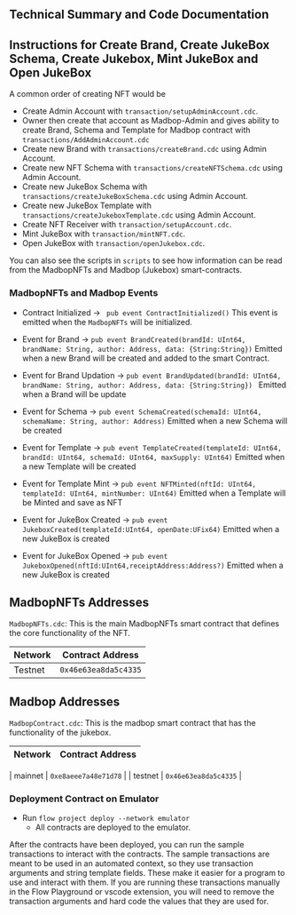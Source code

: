 ## Technical Summary and Code Documentation

## Instructions for Create Brand, Create JukeBox Schema, Create Jukebox, Mint JukeBox and Open JukeBox

A common order of creating NFT would be

- Create Admin Account with `transaction/setupAdminAccount.cdc`.
- Owner then create that account as Madbop-Admin and gives ability to create Brand, Schema and Template for Madbop contract with `transactions/AddAdminAccount.cdc`
- Create new Brand with `transactions/createBrand.cdc` using Admin Account.
- Create new NFT Schema with `transactions/createNFTSchema.cdc` using Admin Account.
- Create new JukeBox Schema with `transactions/createJukeBoxSchema.cdc` using Admin Account.
- Create new JukeBox Template with `transactions/createJukeboxTemplate.cdc` using Admin Account.
- Create NFT Receiver with `transaction/setupAccount.cdc`.
- Mint JukeBox with `transaction/mintNFT.cdc`.
- Open JukeBox with `transaction/openJukebox.cdc`.

You can also see the scripts in `scripts` to see how information
can be read from the MadbopNFTs and Madbop (Jukebox) smart-contracts.

### MadbopNFTs and Madbop Events

- Contract Initialized ->
  ` pub event ContractInitialized()`
  This event is emitted when the `MadbopNFTs` will be initialized.

- Event for Brand ->
  `pub event BrandCreated(brandId: UInt64, brandName: String, author: Address, data: {String:String})`
  Emitted when a new Brand will be created and added to the smart Contract.

- Event for Brand Updation ->
  `pub event BrandUpdated(brandId: UInt64, brandName: String, author: Address, data: {String:String}) `
  Emitted when a Brand will be update

- Event for Schema ->
  `pub event SchemaCreated(schemaId: UInt64, schemaName: String, author: Address)`
  Emitted when a new Schema will be created

- Event for Template ->
  `pub event TemplateCreated(templateId: UInt64, brandId: UInt64, schemaId: UInt64, maxSupply: UInt64)`
  Emitted when a new Template will be created

- Event for Template Mint ->
  `pub event NFTMinted(nftId: UInt64, templateId: UInt64, mintNumber: UInt64)`
  Emitted when a Template will be Minted and save as NFT

- Event for JukeBox Created ->
  `pub event JukeboxCreated(templateId:UInt64, openDate:UFix64)`
  Emitted when a new JukeBox is created

- Event for JukeBox Opened ->
  `pub event JukeboxOpened(nftId:UInt64,receiptAddress:Address?)`
  Emitted when a new JukeBox is created

## MadbopNFTs Addresses

`MadbopNFTs.cdc`: This is the main MadbopNFTs smart contract that defines the core functionality of the NFT.

| Network | Contract Address     |
| ------- | -------------------- |
| Testnet | `0x46e63ea8da5c4335` |


## Madbop Addresses

`MadbopContract.cdc`: This is the madbop smart contract that has the functionality of the jukebox.

| Network | Contract Address     |
| ------- | -------------------- |

| mainnet | `0xe8aeee7a48e71d78` |
| testnet | `0x46e63ea8da5c4335` |

### Deployment Contract on Emulator

- Run `flow project deploy --network emulator`
  - All contracts are deployed to the emulator.

After the contracts have been deployed, you can run the sample transactions
to interact with the contracts. The sample transactions are meant to be used
in an automated context, so they use transaction arguments and string template
fields. These make it easier for a program to use and interact with them.
If you are running these transactions manually in the Flow Playground or
vscode extension, you will need to remove the transaction arguments and
hard code the values that they are used for.
